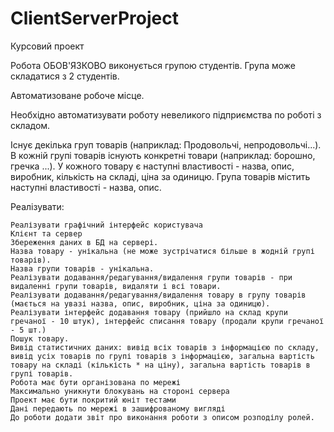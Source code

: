 # ClientServerProject
Курсовий проект

Робота ОБОВ'ЯЗКОВО виконується групою студентів. Група може складатися з 2 студентів.

Автоматизоване робоче місце.

Необхідно автоматизувати роботу невеликого підприємства по роботі з складом.

Існує декілька груп товарів (наприклад: Продовольчі, непродовольчі...). В кожній групі товарів існують конкретні товари (наприклад: борошно, гречка ...). У кожного товару є наступні властивості - назва, опис, виробник, кількість на складі, ціна за одиницю. Група товарів містить наступні властивості - назва, опис.

Реалізувати:

    Реалізувати графічний інтерфейс користувача
    Клієнт та сервер
    Збереження даних в БД на сервері.
    Назва товару - унікальна (не може зустрічатися більше в жодній групі товарів).
    Назва групи товарів - унікальна.
    Реалізувати додавання/редагування/видалення групи товарів - при видаленні групи товарів, видаляти і всі товари.
    Реалізувати додавання/редагування/видалення товару в групу товарів (мається на увазі назва, опис, виробник, ціна за одиницю).
    Реалізувати інтерфейс додавання товару (прийшло на склад крупи гречаної - 10 штук), інтерфейс списання товару (продали крупи гречаної - 5 шт.)
    Пошук товару.
    Вивід статистичних даних: вивід всіх товарів з інформацією по складу, вивід усіх товарів по групі товарів з інформацією, загальна вартість товару на складі (кількість * на ціну), загальна вартість товарів в групі товарів.
    Робота має бути організована по мережі
    Максимально уникнути блокувань на стороні сервера
    Проект має бути покритий юніт тестами
    Дані передають по мережі в зашифрованому вигляді
    До роботи додати звіт про виконання роботи з описом розподілу ролей.
